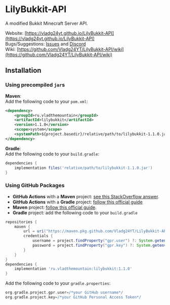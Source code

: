 LilyBukkit-API
======

A modified Bukkit Minecraft Server API.

Website: [https://vladg24yt.github.io/LilyBukkit-API](https://vladg24yt.github.io/LilyBukkit-API)  
Bugs/Suggestions: [Issues](https://github.com/Vladg24YT/LilyBukkit-API/issues) and [Discord](https://discord.gg/qzKFJZW6bZ)  
Wiki: [https://github.com/Vladg24YT/LilyBukkit-API/wiki](https://github.com/Vladg24YT/LilyBukkit-API/wiki)

## Installation
### Using precompiled `jar`s
**Maven**:  
Add the following code to your `pom.xml`:
```xml
<dependency>
    <groupId>ru.vladthemountain</groupId>
    <artifactId>lilybukkit</artifactId>
    <version>1.1.0</version>
    <scope>system</scope>
    <systemPath>${project.basedir}/relative/path/to/lilybukkit-1.1.0.jar</systemPath>
</dependency>
```
**Gradle**:  
Add the following code to your `build.gradle`:
```groovy
dependencies {
    implementation files('relative/path/to/lilybukkit-1.1.0.jar')
}
```
### Using GitHub Packages
* **GitHub Actions** with a **Maven** project: [see this StackOverflow answer](https://stackoverflow.com/a/67406422).
* **GitHub Actions** with a **Gradle** project: [follow this official guide](https://docs.github.com/en/packages/working-with-a-github-packages-registry/working-with-the-gradle-registry)
* **Maven** project: [follow this official guide](https://docs.github.com/en/packages/working-with-a-github-packages-registry/working-with-the-apache-maven-registry).
* **Gradle** project: add the following code to your `build.gradle`
```groovy
repositories {
    maven {
        url = uri("https://maven.pkg.github.com/Vladg24YT/LilyBukkit-API")
        credentials {
            username = project.findProperty("gpr.user") ?: System.getenv("GITHUB_USERNAME")
            password = project.findProperty("gpr.key") ?: System.getenv("GITHUB_PERSONAL_ACCESS_TOKEN")
        }
    }
}
dependencies {
    implementation 'ru.vladthemountain:lilybukkit:1.1.0'
}
```
Add the following code to your `gradle.properties`:
```groovy
org.gradle.project.gpr.user=/*your GitHub username*/
org.gradle.project.key=/*your GitHub Personal Access Token*/
```
